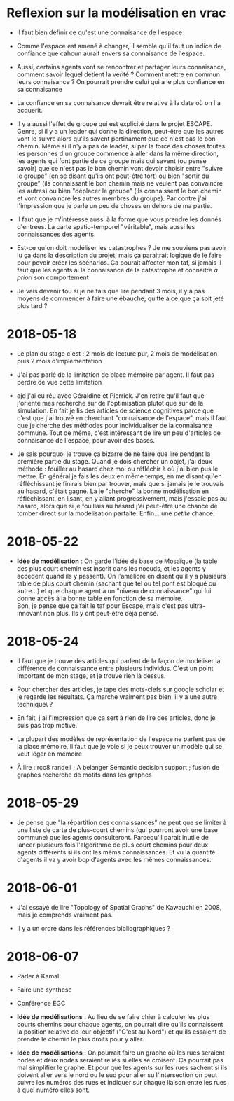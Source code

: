 # Reflexion sur la modélisation en vrac

* Il faut bien définir ce qu'est une connaisance de l'espace

* Comme l'espace est amené à changer, il semble qu'il faut un indice de
  confiance que cahcun aurait envers sa connaisance de l'espace.

* Aussi, certains agents vont se rencontrer et partager leurs connaisance,
  comment savoir lequel détient la vérité ? Comment mettre en commun leurs
  connaisance ? On pourrait prendre celui qui a le plus confiance en sa
  connaisance

* La confiance en sa connaisance devrait être relative à la date où on l'a
  acquerit.

* Il y a aussi l'effet de groupe qui est explicité dans le projet ESCAPE.
  Genre, si il y a un leader qui donne la direction, peut-être que les autres
  vont le suivre alors qu'ils savent pertinament que ce n'est pas le bon chemin.
  Même si il n'y a pas de leader, si par la force des choses toutes les
  personnes d'un groupe commence à aller dans la même direction, les agents qui
  font partie de ce groupe mais qui savent (ou pense savoir) que ce n'est pas le
  bon chemin vont devoir choisir entre "suivre le groupe" (en se disant qu'ils
  ont peut-être tort) ou bien "sortir du groupe" (ils connaissant le bon chemin
  mais ne veulent pas convaincre les autres) ou bien "déplacer le groupe" (ils
  connaissent le bon chemin et vont convaincre les autres membres du groupe).
  Par contre j'ai l'impression que je parle un peu de choses en dehors de ma
  partie.

* Il faut que je m'intéresse aussi à la forme que vous prendre les donnés
  d'entrées. La carte spatio-temporel "véritable", mais aussi les connaissances
  des agents.

* Est-ce qu'on doit modéliser les catastrophes ? Je me souviens pas avoir lu ça
  dans la description du projet, mais ça paraitrait logique de le faire pour
  povoir créer les scénarios. Ça pourait affecter mon taf, si jamais il faut que
  les agents ai la connaisance de la catastrophe et connaitre *à priori* son
  comportement

* Je vais devenir fou si je ne fais que lire pendant 3 mois, il y a pas moyens
  de commencer à faire une ébauche, quitte à ce que ça soit jeté plus tard ?

# 2018-05-18

* Le plan du stage c'est : 2 mois de lecture pur, 2 mois de modélisation puis 2
  mois d'implémentation

* J'ai pas parlé de la limitation de place mémoire par agent. Il faut pas perdre
  de vue cette limitation

* ajd j'ai eu réu avec Géraldine et Pierrick. J'en retire qu'il faut que
  j'oriente mes recherche sur de l'optimisation plutot que sur de la simulation.
  En fait je lis des articles de science cognitives parce que c'est que j'ai
  trouvé en cherchant "connaisance de l'espace", mais il faut que je cherche des
  méthodes pour individualiser de la connaisance commune. Tout de même, c'est
  intéressant de lire un peu d'articles de connaisance de l'espace, pour avoir
  des bases.

* Je sais pourquoi je trouve ça bizarre de ne faire que lire pendant la première
  partie du stage. Quand je dois chercher un objet, j'ai deux méthode : fouiller
  au hasard chez moi ou réfléchir à où j'ai bien pus le mettre. En général je
  fais les deux en même temps, en me disant qu'en réfléchissant je finirais bien
  par trouver, mais que si jamais je le trouvais au hasard, c'était gagné. Là je
  "cherche" la bonne modélisation en réfléchissant, en lisant, en y allant
  progressivement, mais j'essaie pas au hasard, alors que si je fouillais au
  hasard j'ai peut-être une chance de tomber direct sur la modélisation
  parfaite. Enfin... une _petite_ chance.

# 2018-05-22

* **Idée de modélisation** : On garde l'idée de base de Mosaïque (la table des
  plus court chemin est inscrit dans les noeuds, et les agents y accèdent quand
  ils y passent). On l'améliore en disant qu'il y a plusieurs table de plus
  court chemin (sachant que tel ou tel pont est bloqué ou autre...) et que
  chaque agent à un "niveau de connaissance" qui lui donne accès à la bonne
  table en fonction de sa mémoire.  
  Bon, je pense que ça fait le taf pour Escape, mais c'est pas ultra-innovant
  non plus. Ils y ont peut-être déjà pensé.

# 2018-05-24

* Il faut que je trouve des articles qui parlent de la façon de modéliser la
  différence de connaissance entre plusieurs individus. C'est un point
  important de mon stage, et je trouve rien là dessus.

* Pour chercher des articles, je tape des mots-clefs sur google scholar et je
  regarde les résultats. Ça marche vraiment pas bien, il y a une autre
  technique\ ?

* En fait, j'ai l'impression que ça sert à rien de lire des articles, donc je
  suis pas trop motivé.

* La plupart des modèles de représentation de l'espace ne parlent pas de la
  place mémoire, il faut que je voie si je peux trouver un modèle qui se veut
  léger en mémoire

* À lire :  rcc8 randell ; A belanger Semantic decision support ; fusion de
  graphes recherche de motifs dans les graphes
  
# 2018-05-29

* Je pense que "la répartition des connaissances" ne peut que se limiter à une
  liste de carte de plus-court chemins (qui pourront avoir une base commune) que
  les agents consulteront. Parcequ'il parait inutile de lancer plusieurs fois
  l'algorithme de plus court chemins pour deux agents différents si ils ont les
  mêms connaissances. Et vu la quantité d'agents il va y avoir bcp d'agents avec
  les mêmes connaissances.

# 2018-06-01

* J'ai essayé de lire "Topology of Spatial Graphs" de Kawauchi en 2008, mais je
  comprends vraiment pas.

* Il y a un ordre dans les références bibliographiques ?

# 2018-06-07

* Parler à Kamal

* Faire une synthese

* Conférence EGC

* **Idée de modélisations** : Au lieu de se faire chier à calculer les plus
  courts chemins pour chaque agents, on pourrait dire qu'ils connaissent la
  position relative de leur objectif ("C'est au Nord") et qu'ils essaient de
  prendre le chemin le plus droits pour y aller.

* **Idée de modélisations** : On pourrait faire un graphe où les rues seraient
  nodes et deux nodes seraient reliés si elles se croisent. Ça pourrait pas mal
  simplifier le graphe. Et pour que les agents sur les rues sachent si ils
  doivent aller vers le nord ou le sud pour aller su l'intersection on peut
  suivre les numéros des rues et indiquer sur chaque liaison entre les rues à
  quel numéro elles sont.
